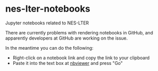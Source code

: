 # nes-lter-notebooks
Jupyter notebooks related to NES-LTER

There are currently problems  with rendering notebooks in GitHub, and apparently developers at GitHub are working on the issue.

In the meantime you can do the following:

* Right-click on a notebook link and copy the link to your clipboard
* Paste it into the text box at [nbviewer](https://nbviewer.jupyter.org/) and press "Go"
